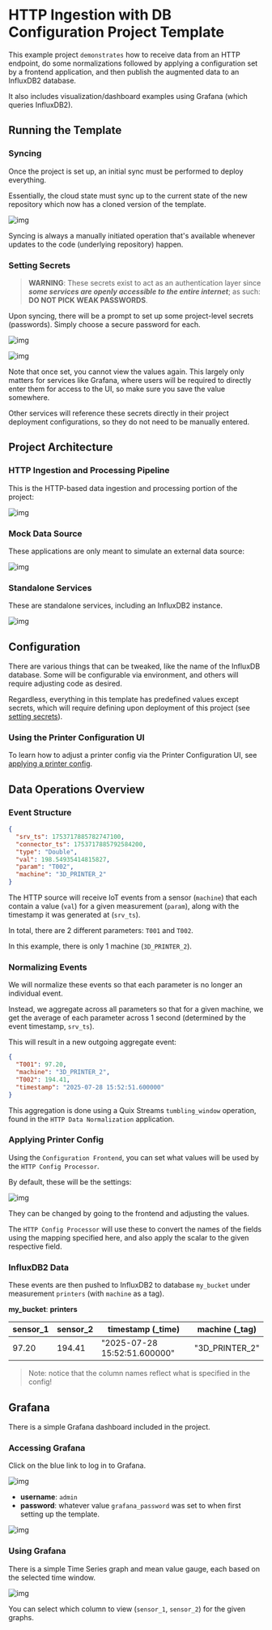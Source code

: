# HTTP Ingestion with DB Configuration Project Template

This example project `demonstrates` how to receive data from an HTTP endpoint, 
do some normalizations followed by applying a configuration set by a frontend
application, and then publish the augmented data to an InfluxDB2 database.

It also includes visualization/dashboard examples using Grafana (which queries InfluxDB2).



## Running the Template

### Syncing
Once the project is set up, an initial sync must be performed to deploy everything. 

Essentially, the cloud state must sync up to the current state of the new repository 
which now has a cloned version of the template.

![img](images/sync.png)

Syncing is always a manually initiated operation that's available whenever updates 
to the code (underlying repository) happen.

### Setting Secrets

>**WARNING**: These secrets exist to act as an authentication layer since 
> ***some services are openly accessible to the entire internet***;
> as such: **DO NOT PICK WEAK PASSWORDS**.

Upon syncing, there will be a prompt to set up some project-level secrets (passwords). 
Simply choose a secure password for each.

![img](images/secrets_missing.png)

![img](images/secrets_set.png)

Note that once set, you cannot view the values again. This largely only matters for 
services like Grafana, where users will be required to directly enter them for access to 
the UI, so make sure you save the value somewhere. 

Other services will reference these secrets directly in their project deployment 
configurations, so they do not need to be manually entered.



## Project Architecture

### HTTP Ingestion and Processing Pipeline

This is the HTTP-based data ingestion and processing portion of the project:

![img](images/pipeline.png)


### Mock Data Source

These applications are only meant to simulate an external data source:

![img](images/datagen.png)


### Standalone Services

These are standalone services, including an InfluxDB2 instance.

![img](images/services.png)




## Configuration

There are various things that can be tweaked, like the name of the InfluxDB database. 
Some will be configurable via environment, and others will require adjusting code as
desired.

Regardless, everything in this template has predefined values except secrets, which will
require defining upon deployment of this project (see [setting secrets](#setting-secrets)).

### Using the Printer Configuration UI

To learn how to adjust a printer config via the Printer Configuration UI, see [applying a printer config](#applying-printer-config).




## Data Operations Overview

### Event Structure
```json
{
  "srv_ts": 1753717885782747100,
  "connector_ts": 1753717885792584200,
  "type": "Double",
  "val": 198.54935414815827,
  "param": "T002",
  "machine": "3D_PRINTER_2"
}
```

The HTTP source will receive IoT events from a sensor (`machine`) that each contain a 
value (`val`) for a given measurement (`param`), along with the timestamp it was 
generated at (`srv_ts`).

In total, there are 2 different parameters: `T001` and `T002`.

In this example, there is only 1 machine (`3D_PRINTER_2`).


### Normalizing Events

We will normalize these events so that each parameter is no longer an individual event.

Instead, we aggregate across all parameters so that for a given machine, we get the 
average of each parameter across 1 second (determined by the event timestamp, `srv_ts`).

This will result in a new outgoing aggregate event:

```json
{
  "T001": 97.20,
  "machine": "3D_PRINTER_2",
  "T002": 194.41,
  "timestamp": "2025-07-28 15:52:51.600000"
}
```

This aggregation is done using a Quix Streams `tumbling_window` operation, found in the
`HTTP Data Normalization` application.


### Applying Printer Config

Using the `Configuration Frontend`, you can set what values will be used by the 
`HTTP Config Processor`.

By default, these will be the settings:

![img](images/config_frontend.png)

They can be changed by going to the frontend and adjusting the values.

The `HTTP Config Processor` will use these to convert the names of the fields using the
mapping specified here, and also apply the scalar to the given respective field.


### InfluxDB2 Data

These events are then pushed to InfluxDB2 to database `my_bucket` under measurement 
`printers` (with `machine` as a tag).


**my_bucket**: **printers**

| sensor_1 | sensor_2 | timestamp (_time)            | machine (_tag)   |
|----------|----------|------------------------------|------------------|
| 97.20    | 194.41   | "2025-07-28 15:52:51.600000" | "3D_PRINTER_2"   |

> Note: notice that the column names reflect what is specified in the config!




## Grafana

There is a simple Grafana dashboard included in the project.

### Accessing Grafana

Click on the blue link to log in to Grafana.

![img](images/grafana_link.png)

- **username**: `admin`
- **password**: whatever value `grafana_password` was set to when
  first setting up the template.

![img](images/grafana_login.png)


### Using Grafana

There is a simple Time Series graph and mean value gauge, each based on the 
selected time window.

![img](images/grafana.png)

You can select which column to view (`sensor_1`, `sensor_2`) for the given graphs.
